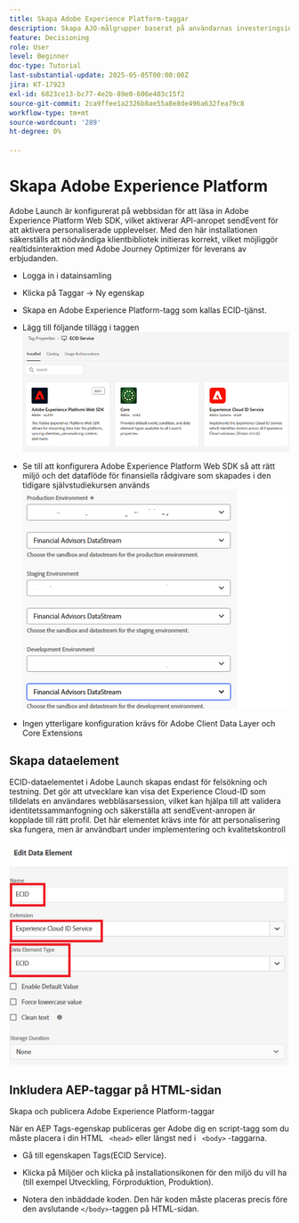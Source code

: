 ```yaml
---
title: Skapa Adobe Experience Platform-taggar
description: Skapa AJO-målgrupper baserat på användarnas investeringsinställningar (Stocks, Bonds, CD)
feature: Decisioning
role: User
level: Beginner
doc-type: Tutorial
last-substantial-update: 2025-05-05T00:00:00Z
jira: KT-17923
exl-id: 6823ce13-bc77-4e2b-89e0-606e403c15f2
source-git-commit: 2ca9ffee1a2326b8ae55a8e8de496a632fea79c8
workflow-type: tm+mt
source-wordcount: '289'
ht-degree: 0%

---
```


# Skapa Adobe Experience Platform

Adobe Launch är konfigurerat på webbsidan för att läsa in Adobe Experience Platform Web SDK, vilket aktiverar API-anropet sendEvent för att aktivera personaliserade upplevelser. Med den här installationen säkerställs att nödvändiga klientbibliotek initieras korrekt, vilket möjliggör realtidsinteraktion med Adobe Journey Optimizer för leverans av erbjudanden.

* Logga in i datainsamling
* Klicka på Taggar -> Ny egenskap
* Skapa en Adobe Experience Platform-tagg som kallas ECID-tjänst.

* Lägg till följande tillägg i taggen
  ![tags-extensions](assets/ecid-tag.png)

* Se till att konfigurera Adobe Experience Platform Web SDK så att rätt miljö och det dataflöde för finansiella rådgivare som skapades i den tidigare självstudiekursen används
  ![web-sdk-configuration](assets/web-sdk-configuration.png)

* Ingen ytterligare konfiguration krävs för Adobe Client Data Layer och Core Extensions

## Skapa dataelement

ECID-dataelementet i Adobe Launch skapas endast för felsökning och testning. Det gör att utvecklare kan visa det Experience Cloud-ID som tilldelats en användares webbläsarsession, vilket kan hjälpa till att validera identitetssammanfogning och säkerställa att sendEvent-anropen är kopplade till rätt profil. Det här elementet krävs inte för att personalisering ska fungera, men är användbart under implementering och kvalitetskontroll

![ecid](assets/ecid-data-element.png)


## Inkludera AEP-taggar på HTML-sidan

Skapa och publicera Adobe Experience Platform-taggar

När en AEP Tags-egenskap publiceras ger Adobe dig en script-tagg som du måste placera i din HTML ``` <head>``` eller längst ned i ``` <body>``` -taggarna.

* Gå till egenskapen Tags(ECID Service).

* Klicka på Miljöer och klicka på installationsikonen för den miljö du vill ha (till exempel Utveckling, Förproduktion, Produktion).

* Notera den inbäddade koden. Den här koden måste placeras precis före den avslutande ```</body>```-taggen på HTML-sidan.
